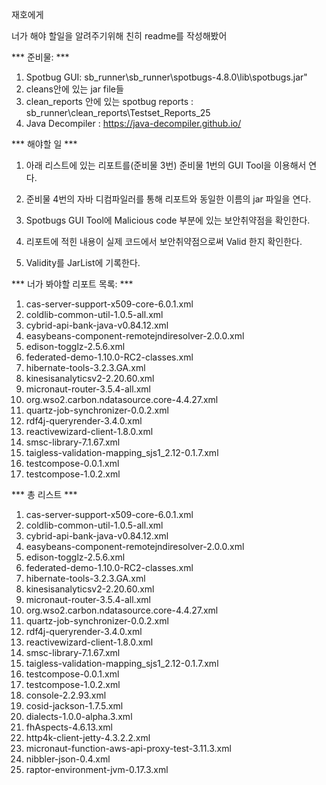 재호에게

너가 해야 할일을 알려주기위해 친히 readme를 작성해봤어

*** 준비물: *** 
1. Spotbug GUI: sb_runner\sb_runner\spotbugs-4.8.0\lib\spotbugs.jar" <br>
2. cleans안에 있는 jar file들
3. clean_reports 안에 있는 spotbug reports : sb_runner\clean_reports\Testset_Reports_25
4. Java Decompiler : https://java-decompiler.github.io/


*** 해야할 일 ***

1. 아래 리스트에 있는 리포트를(준비물 3번) 준비물 1번의 GUI Tool을 이용해서 연다.

2. 준비물 4번의 자바 디컴파일러를 통해 리포트와 동일한 이름의 jar 파일을 연다.

3. Spotbugs GUI Tool에 Malicious code 부분에 있는 보안취약점을 확인한다.

4. 리포트에 적힌 내용이 실제 코드에서 보안취약점으로써 Valid 한지 확인한다.

5. Validity를 JarList에 기록한다.

*** 너가 봐야할 리포트 목록: ***


1. cas-server-support-x509-core-6.0.1.xml <br>
2. coldlib-common-util-1.0.5-all.xml<br>
3. cybrid-api-bank-java-v0.84.12.xml<br>
4. easybeans-component-remotejndiresolver-2.0.0.xml<br>
5. edison-togglz-2.5.6.xml<br>
6. federated-demo-1.10.0-RC2-classes.xml<br>
7. hibernate-tools-3.2.3.GA.xml<br>
8. kinesisanalyticsv2-2.20.60.xml<br>
9. micronaut-router-3.5.4-all.xml<br>
10. org.wso2.carbon.ndatasource.core-4.4.27.xml<br>
11. quartz-job-synchronizer-0.0.2.xml<br>
12. rdf4j-queryrender-3.4.0.xml<br>
13. reactivewizard-client-1.8.0.xml<br>
14. smsc-library-7.1.67.xml<br>
15. taigless-validation-mapping_sjs1_2.12-0.1.7.xml<br>
16. testcompose-0.0.1.xml<br>
17. testcompose-1.0.2.xml<br>



*** 총 리스트 ***


1. cas-server-support-x509-core-6.0.1.xml <br>
2. coldlib-common-util-1.0.5-all.xml<br>
3. cybrid-api-bank-java-v0.84.12.xml<br>
4. easybeans-component-remotejndiresolver-2.0.0.xml<br>
5. edison-togglz-2.5.6.xml<br>
6. federated-demo-1.10.0-RC2-classes.xml<br>
7. hibernate-tools-3.2.3.GA.xml<br>
8. kinesisanalyticsv2-2.20.60.xml<br>
9. micronaut-router-3.5.4-all.xml<br>
10. org.wso2.carbon.ndatasource.core-4.4.27.xml<br>
11. quartz-job-synchronizer-0.0.2.xml<br>
12. rdf4j-queryrender-3.4.0.xml<br>
13. reactivewizard-client-1.8.0.xml<br>
14. smsc-library-7.1.67.xml<br>
15. taigless-validation-mapping_sjs1_2.12-0.1.7.xml<br>
16. testcompose-0.0.1.xml<br>
17. testcompose-1.0.2.xml<br>
18. console-2.2.93.xml<br>
19. cosid-jackson-1.7.5.xml<br>
20. dialects-1.0.0-alpha.3.xml <br>
21. fhAspects-4.6.13.xml <br>
22. http4k-client-jetty-4.3.2.2.xml <br>
23. micronaut-function-aws-api-proxy-test-3.11.3.xml <br>
24. nibbler-json-0.4.xml<br>
25. raptor-environment-jvm-0.17.3.xml <br>
